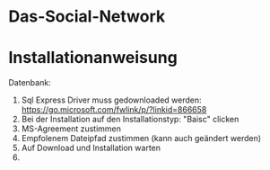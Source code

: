 # Das-Social-Network

# Installationanweisung

Datenbank:

1. Sql Express Driver muss gedownloaded werden: https://go.microsoft.com/fwlink/p/?linkid=866658
2. Bei der Installation auf den Installationstyp: "Baisc" clicken
3. MS-Agreement zustimmen 
4. Empfolenem Dateipfad zustimmen (kann auch geändert werden)
5. Auf Download und Installation warten
6. 

